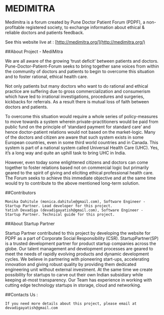 MEDIMITRA
=========

Medimitra is a forum created by Pune Doctor Patient Forum (PDPF), a non-profitable registered society, to exchange information about ethical & reliable doctors and patients feedback.  

See this website live at : [http://medimitra.org/](http://medimitra.org/)

##About Project - MediMitra

We are all aware of the growing ‘trust deficit’ between patients and doctors. Pune-Doctor-Patient-Forum seeks to bring together sane voices from within the community of doctors and patients to begin to overcome this situation and to foster rational, ethical health care.  

Not only patients but many doctors who want to do rational and ethical practice are suffering due to gross commercialization and consumerism which have led to irrational investigations, procedures and surgeries, kickbacks for referrals. As a result there is mutual loss of faith between doctors and patients.  

To overcome this situation would require a whole series of policy-measures to move towards a system wherein private-practitioners would be paid from public fund on the principle of ‘standard payment for standard care’ and hence doctor-patient relations would not based on the market-logic. Many of the doctors and citizen are aware that such system exists in some European countries, even in some third world countries and in Canada. This system is part of a national system called Universal Health Care (UHC). Yes, it’s a long way and quite an uphill task to bring UHC in India.  

However, even today some enlightened citizens and doctors can come together to foster relations based not on commercial logic but primarily geared to the spirit of giving and eliciting ethical professional health care. The Forum seeks to achieve this immediate objective and at the same time would try to contribute to the above mentioned long-term solution.  

##Contributors

    Monika Dahitule (monica.dahitule@gmail.com), Software Engineer - Startup Partner. Lead developer for this project.
    Yatish Devadiga (devadigayatish@gmail.com), Software Engineer - Startup Partner. Technical guide for this project.

##About Startup Partner

Startup Partner contributed to this project by developing the website for PDPF as a part of Corporate Social Responsibility (CSR).
StartupPartner(SP) is a trusted development partner for product startup companies across the globe. Our talent management and development processes are geared to meet the needs of rapidly evolving products and dynamic development cycles. We believe in partnering with pioneering start-ups, accelerating innovation and giving robust quality by providing them dedicated engineering unit without external investment. At the same time we create possibility for startups to carve out their own Indian subsidiary while keeping at-most transparency. Our Team has experience in working with cutting edge technology startups in storage, cloud and networking.

##Contacts Us :

    If you need more details about this project, please email at devadigayatish@gmail.com
